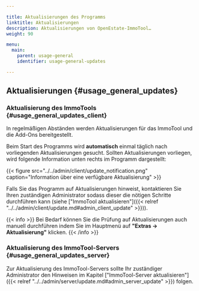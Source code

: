 ```yaml
---

title: Aktualisierungen des Programms
linktitle: Aktualisierungen
description: Aktualisierungen von OpenEstate-ImmoTool…
weight: 90

menu:
  main:
    parent: usage-general
    identifier: usage-general-updates

---
```


## Aktualisierungen {#usage_general_updates}


### Aktualisierung des ImmoTools {#usage_general_updates_client}

In regelmäßigen Abständen werden Aktualisierungen für das ImmoTool und die Add-Ons bereitgestellt. 

Beim Start des Programms wird **automatisch** einmal täglich nach vorliegenden Aktualisierungen gesucht. Sollten Aktualisierungen vorliegen, wird folgende Information unten rechts im Programm dargestellt:

{{< figure src="../../admin/client/update_notification.png" caption="Information über eine verfügbare Aktualisierung" >}}

Falls Sie das Programm auf Aktualisierungen hinweist, kontaktieren Sie Ihren zuständigen Administrator sodass dieser die nötigen Schritte durchführen kann (siehe ["ImmoTool aktualisieren"]({{< relref "../../admin/client/update.md#admin_client_update" >}})).

{{< info >}}
Bei Bedarf können Sie die Prüfung auf Aktualisierungen auch manuell durchführen indem Sie im Hauptmenü auf **"Extras → Aktualisierung"** klicken.
{{< /info >}}


### Aktualisierung des ImmoTool-Servers {#usage_general_updates_server}

Zur Aktualisierung des ImmoTool-Servers sollte Ihr zuständiger Administrator den Hinweisen im Kapitel ["ImmoTool-Server aktualisieren"]({{< relref "../../admin/server/update.md#admin_server_update" >}}) folgen.
